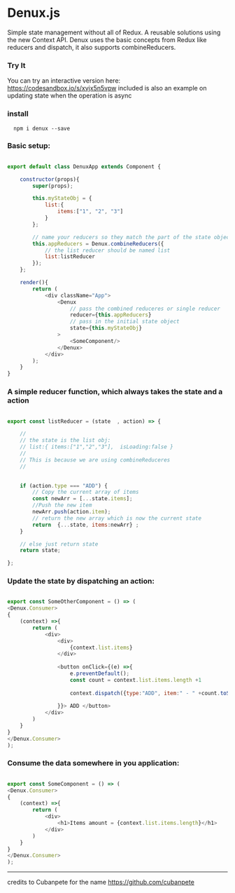 # Denux.js
Simple state management without all of Redux. A reusable solutions using the new Context API. 
Denux uses the basic concepts from Redux like reducers and dispatch, it also supports combineReducers.
 

### Try It 
You can try an interactive version here: https://codesandbox.io/s/xvjx5n5vpw
included is also an example on updating state when the operation is async 


### install

      npm i denux --save

### Basic setup:

```javascript

export default class DenuxApp extends Component {

	constructor(props){
		super(props);

		this.myStateObj = {
			list:{
				items:["1", "2", "3"]
			}
		};

		// name your reducers so they match the part of the state object the handle
		this.appReducers = Denux.combineReducers({
			// the list reducer should be named list
			list:listReducer
		});
	};

	render(){
		return (
			<div className="App">
				<Denux
					// pass the combined reduceres or single reducer
					reducer={this.appReducers}
					// pass in the initial state object
					state={this.myStateObj}
				>
					<SomeComponent/>
				</Denux>
			</div>
		);
	}
}    

```      

### A simple reducer function, which always takes the state and a action
```javascript

export const listReducer = (state  , action) => {

	//
 	// the state is the list obj:
    // list:{ items:["1","2","3"],	isLoading:false }
    //
    // This is because we are using combineReduceres
    //

    
	if (action.type === "ADD") {
		// Copy the current array of items
		const newArr = [...state.items];
		//Push the new item
		newArr.push(action.item);
		// return the new array which is now the current state
		return  {...state, items:newArr} ;
	}

	// else just return state
	return state;

};


```  


### Update the state by dispatching an action:
```javascript

export const SomeOtherComponent = () => (
<Denux.Consumer>
{
    (context) =>{
        return (
			<div>
			    <div>
			        {context.list.items}
			    </div>
			
			    <button onClick={(e) =>{
			        e.preventDefault();
			        const count = context.list.items.length +1
			
			        context.dispatch({type:"ADD", item:" - " +count.toString()})
			
			    }}> ADD </button>
			</div>
        )
    }
}
</Denux.Consumer>
);

```


      
### Consume the data somewhere in you application:
```javascript

export const SomeComponent = () => (
<Denux.Consumer>
{
    (context) =>{
        return (
            <div>
                <h1>Items amount = {context.list.items.length}</h1>
            </div>
        )
    }
}
</Denux.Consumer>
);

```      



****      
credits to Cubanpete for the name https://github.com/cubanpete
